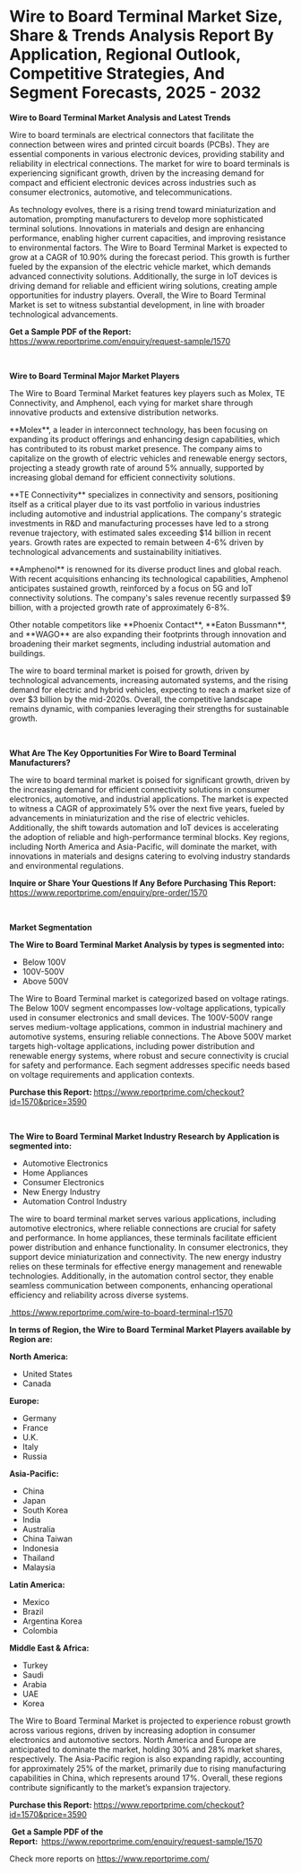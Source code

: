 <p><h1>Wire to Board Terminal Market Size, Share & Trends Analysis Report By Application, Regional Outlook, Competitive Strategies, And Segment Forecasts, 2025 - 2032</h1></p><p><strong>Wire to Board Terminal Market Analysis and Latest Trends</strong></p>
<p><p>Wire to board terminals are electrical connectors that facilitate the connection between wires and printed circuit boards (PCBs). They are essential components in various electronic devices, providing stability and reliability in electrical connections. The market for wire to board terminals is experiencing significant growth, driven by the increasing demand for compact and efficient electronic devices across industries such as consumer electronics, automotive, and telecommunications.</p><p>As technology evolves, there is a rising trend toward miniaturization and automation, prompting manufacturers to develop more sophisticated terminal solutions. Innovations in materials and design are enhancing performance, enabling higher current capacities, and improving resistance to environmental factors. The Wire to Board Terminal Market is expected to grow at a CAGR of 10.90% during the forecast period. This growth is further fueled by the expansion of the electric vehicle market, which demands advanced connectivity solutions. Additionally, the surge in IoT devices is driving demand for reliable and efficient wiring solutions, creating ample opportunities for industry players. Overall, the Wire to Board Terminal Market is set to witness substantial development, in line with broader technological advancements.</p></p>
<p><strong>Get a Sample PDF of the Report:&nbsp;</strong> <a href="https://www.reportprime.com/enquiry/request-sample/1570?utm_campaign=3165&utm_medium=2&utm_source=Github&utm_content=ia&utm_term=18032025&utm_id=wire-to-board-terminal">https://www.reportprime.com/enquiry/request-sample/1570</a></p>
<p>&nbsp;</p>
<p><strong>Wire to Board Terminal Major Market Players</strong></p>
<p><p>The Wire to Board Terminal Market features key players such as Molex, TE Connectivity, and Amphenol, each vying for market share through innovative products and extensive distribution networks. </p><p>**Molex**, a leader in interconnect technology, has been focusing on expanding its product offerings and enhancing design capabilities, which has contributed to its robust market presence. The company aims to capitalize on the growth of electric vehicles and renewable energy sectors, projecting a steady growth rate of around 5% annually, supported by increasing global demand for efficient connectivity solutions.</p><p>**TE Connectivity** specializes in connectivity and sensors, positioning itself as a critical player due to its vast portfolio in various industries including automotive and industrial applications. The company's strategic investments in R&D and manufacturing processes have led to a strong revenue trajectory, with estimated sales exceeding $14 billion in recent years. Growth rates are expected to remain between 4-6% driven by technological advancements and sustainability initiatives.</p><p>**Amphenol** is renowned for its diverse product lines and global reach. With recent acquisitions enhancing its technological capabilities, Amphenol anticipates sustained growth, reinforced by a focus on 5G and IoT connectivity solutions. The company's sales revenue recently surpassed $9 billion, with a projected growth rate of approximately 6-8%.</p><p>Other notable competitors like **Phoenix Contact**, **Eaton Bussmann**, and **WAGO** are also expanding their footprints through innovation and broadening their market segments, including industrial automation and buildings.</p><p>The wire to board terminal market is poised for growth, driven by technological advancements, increasing automated systems, and the rising demand for electric and hybrid vehicles, expecting to reach a market size of over $3 billion by the mid-2020s. Overall, the competitive landscape remains dynamic, with companies leveraging their strengths for sustainable growth.</p></p>
<p>&nbsp;</p>
<p><strong>What Are The Key Opportunities For Wire to Board Terminal Manufacturers?</strong></p>
<p><p>The wire to board terminal market is poised for significant growth, driven by the increasing demand for efficient connectivity solutions in consumer electronics, automotive, and industrial applications. The market is expected to witness a CAGR of approximately 5% over the next five years, fueled by advancements in miniaturization and the rise of electric vehicles. Additionally, the shift towards automation and IoT devices is accelerating the adoption of reliable and high-performance terminal blocks. Key regions, including North America and Asia-Pacific, will dominate the market, with innovations in materials and designs catering to evolving industry standards and environmental regulations.</p></p>
<p><strong>Inquire or Share Your Questions If Any Before Purchasing This Report:</strong> <a href="https://www.reportprime.com/enquiry/pre-order/1570?utm_campaign=3165&utm_medium=2&utm_source=Github&utm_content=ia&utm_term=18032025&utm_id=wire-to-board-terminal">https://www.reportprime.com/enquiry/pre-order/1570</a></p>
<p>&nbsp;</p>
<p><strong>Market Segmentation</strong></p>
<p><strong>The Wire to Board Terminal Market Analysis by types is segmented into:</strong></p>
<p><ul><li>Below 100V</li><li>100V-500V</li><li>Above 500V</li></ul></p>
<p><p>The Wire to Board Terminal market is categorized based on voltage ratings. The Below 100V segment encompasses low-voltage applications, typically used in consumer electronics and small devices. The 100V-500V range serves medium-voltage applications, common in industrial machinery and automotive systems, ensuring reliable connections. The Above 500V market targets high-voltage applications, including power distribution and renewable energy systems, where robust and secure connectivity is crucial for safety and performance. Each segment addresses specific needs based on voltage requirements and application contexts.</p></p>
<p><strong>Purchase this Report:&nbsp;</strong><a href="https://www.reportprime.com/checkout?id=1570&price=3590&utm_campaign=3165&utm_medium=2&utm_source=Github&utm_content=ia&utm_term=18032025&utm_id=wire-to-board-terminal">https://www.reportprime.com/checkout?id=1570&price=3590</a></p>
<p>&nbsp;</p>
<p><strong>The Wire to Board Terminal Market Industry Research by Application is segmented into:</strong></p>
<p><ul><li>Automotive Electronics</li><li>Home Appliances</li><li>Consumer Electronics</li><li>New Energy Industry</li><li>Automation Control Industry</li></ul></p>
<p><p>The wire to board terminal market serves various applications, including automotive electronics, where reliable connections are crucial for safety and performance. In home appliances, these terminals facilitate efficient power distribution and enhance functionality. In consumer electronics, they support device miniaturization and connectivity. The new energy industry relies on these terminals for effective energy management and renewable technologies. Additionally, in the automation control sector, they enable seamless communication between components, enhancing operational efficiency and reliability across diverse systems.</p></p>
<p><a href="https://www.reportprime.com/wire-to-board-terminal-r1570?utm_campaign=3165&utm_medium=2&utm_source=Github&utm_content=ia&utm_term=18032025&utm_id=wire-to-board-terminal">&nbsp;https://www.reportprime.com/wire-to-board-terminal-r1570</a></p>
<p><strong>In terms of Region, the Wire to Board Terminal Market Players available by Region are:</strong></p>
<p>
    <p> <strong> North America: </strong>
        <ul>
            <li>United States</li>
            <li>Canada</li>
        </ul>
        </p> 
    <p> <strong> Europe: </strong>
        <ul>
            <li>Germany</li>
            <li>France</li>
            <li>U.K.</li>
            <li>Italy</li>
            <li>Russia</li>
        </ul>
        </p> 
    <p> <strong> Asia-Pacific: </strong>
        <ul>
            <li>China</li>
            <li>Japan</li>
            <li>South Korea</li>
            <li>India</li>
            <li>Australia</li>
            <li>China Taiwan</li>
            <li>Indonesia</li>
            <li>Thailand</li>
            <li>Malaysia</li>
        </ul>
        </p> 
    <p> <strong> Latin America: </strong>
        <ul>
            <li>Mexico</li>
            <li>Brazil</li>
            <li>Argentina Korea</li>
            <li>Colombia</li>
        </ul>
        </p> 
    <p> <strong> Middle East & Africa: </strong>
        <ul>
            <li>Turkey</li>
            <li>Saudi</li>
            <li>Arabia</li>
            <li>UAE</li>
            <li>Korea</li>
        </ul>
    </p>
    </p>
<p><p>The Wire to Board Terminal Market is projected to experience robust growth across various regions, driven by increasing adoption in consumer electronics and automotive sectors. North America and Europe are anticipated to dominate the market, holding 30% and 28% market shares, respectively. The Asia-Pacific region is also expanding rapidly, accounting for approximately 25% of the market, primarily due to rising manufacturing capabilities in China, which represents around 17%. Overall, these regions contribute significantly to the market’s expansion trajectory.</p></p>
<p><strong>Purchase this Report: </strong><a href="https://www.reportprime.com/checkout?id=1570&price=3590&utm_campaign=3165&utm_medium=2&utm_source=Github&utm_content=ia&utm_term=18032025&utm_id=wire-to-board-terminal">https://www.reportprime.com/checkout?id=1570&price=3590</a></p>
<p>&nbsp;<strong>Get a Sample PDF of the Report:&nbsp;&nbsp;</strong><a href="https://www.reportprime.com/enquiry/request-sample/1570?utm_campaign=3165&utm_medium=2&utm_source=Github&utm_content=ia&utm_term=18032025&utm_id=wire-to-board-terminal">https://www.reportprime.com/enquiry/request-sample/1570</a></p>
<p><strong></strong></p>
<p>Check more reports on <a href="https://www.reportprime.com/?utm_campaign=3165&utm_medium=2&utm_source=Github&utm_content=ia&utm_term=18032025&utm_id=wire-to-board-terminal">https://www.reportprime.com/</a></p>